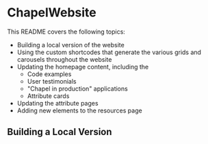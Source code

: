 # ChapelWebsite

This README covers the following topics:
- Building a local version of the website
- Using the custom shortcodes that generate the various grids and carousels throughout the website
- Updating the homepage content, including the
  - Code examples
  - User testimonials
  - "Chapel in production" applications
  - Attribute cards
- Updating the attribute pages
- Adding new elements to the resources page


## Building a Local Version
